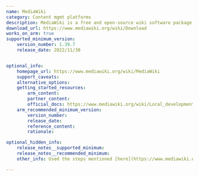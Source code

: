 ```yaml
---
name: MediaWiki
category: Content mgmt platforms
description: MediaWiki is a free and open-source wiki software package written in PHP.
download_url: https://www.mediawiki.org/wiki/Download
works_on_arm: true
supported_minimum_version:
    version_number: 1.39.7
    release_date: 2022/11/30


optional_info:
    homepage_url: https://www.mediawiki.org/wiki/MediaWiki
    support_caveats:
    alternative_options:
    getting_started_resources:
        arm_content:
        partner_content:
        official_docs: https://www.mediawiki.org/wiki/Local_development_quickstart
    arm_recommended_minimum_version:
        version_number:
        release_date:
        reference_content:
        rationale:

optional_hidden_info:
    release_notes__supported_minimum:
    release_notes__recommended_minimum:
    other_info: Used the steps mentioned [here](https://www.mediawiki.org/wiki/Local_development_quickstart) for installation.

---
```


